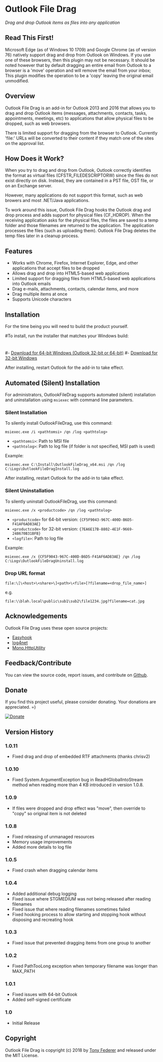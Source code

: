 ﻿# Outlook File Drag

*Drag and drop Outlook items as files into any application*

## Read This First!

Microsoft Edge (as of Windows 10 1709) and Google Chrome (as of version 76) 
natively support drag and drop from Outlook on Windows.  If you use one of these 
browsers, then this plugin may not be necessary. It should be noted however that
by default dragging an entire email from Outlook to a browser is a 'move' operation
and will remove the email from your inbox; This plugin modifies the operation to
be a 'copy' leaving the original email unmodified.

## Overview

Outlook File Drag is an add-in for Outlook 2013 and 2016 that allows you to drag
and drop Outlook items (messages, attachments, contacts, tasks, appointments, 
meetings, etc) to applications that allow physical files to be dropped, such as
web browsers.

There is limited support for dragging from the browser to Outlook. Currently 
'file:' URLs will be converted to their content if they match one of the sites
on the approval list. 

## How Does it Work?

When you try to drag and drop from Outlook, Outlook correctly identifies the 
format as virtual files (CFSTR_FILEDESCRIPTORW) since the files do not exist 
directly on disk.  Instead, they are contained in a PST file, OST file, or on 
an Exchange server.

However, many applications do not support this format, such as web browers and 
most .NET/Java applications.

To work around this issue, Outlook File Drag hooks the Outlook drag and drop
process and adds support for physical files (CF_HDROP).  When the receiving 
application asks for the physical files, the files are saved to a temp folder 
and those filenames are returned to the application.  The application processes
the files (such as uploading them).  Outlook File Drag deletes the temp files 
later in a cleanup process.

## Features

- Works with Chrome, Firefox, Internet Explorer, Edge, and other applications that accept files to be dropped
- Allows drag and drop into HTML5-based web applications
- Limited support for dragging files from HTML5-based web applications into Outlook emails
- Drag e-mails, attachments, contacts, calendar items, and more
- Drag multiple items at once
- Supports Unicode characters

## Installation
For the time being you will need to build the product yourself.

#To install, run the installer that matches your Windows build:
#
#- [Download for 64-bit Windows (Outlook 32-bit or 64-bit)](https://github.com/tonyfederer/OutlookFileDrag/releases/download/v1.0.11/OutlookFileDragSetup_x64.zip)
#- [Download for 32-bit Windows](https://github.com/tonyfederer/OutlookFileDrag/releases/download/v1.0.11/OutlookFileDragSetup.zip)

After installing, restart Outlook for the add-in to take effect.

## Automated (Silent) Installation

For administrators, OutlookFileDrag supports automated (silent) installation and uninstallation using `msiexec` with command line parameters.

### Silent Installation

To silently install OutlookFileDrag, use this command:

`msiexec.exe /i <pathtomsi> /qn /log <pathtolog>`

- `<pathtomsi>`: Path to MSI file
- `<pathtolog>`: Path to log file (if folder is not specified, MSI path is used)

Example: 

`msiexec.exe C:\Install\OutlookFileDrag_x64.msi /qn /log C:\Logs\OutlookFileDragInstall.log`

After installing, restart Outlook for the add-in to take effect.

### Silent Uninstallation

To silently uninstall OutlookFileDrag, use this command:

`msiexec.exe /x <productcode> /qn /log <pathtolog>`

- `<productcode>` for 64-bit version: `{CF5F9043-967C-400D-B6D5-F41AF6AD83AE}`
- `<productcode>` for 32-bit version: `{7EA6E17B-8802-4E1F-9669-248670B31BFB}`
- `<logfile>`: Path to log file

Example:

`msiexec.exe /x {CF5F9043-967C-400D-B6D5-F41AF6AD83AE} /qn /log C:\Logs\OutlookFileDragUninstall.log`

### Drop URL format
`file:\[\<host>\<share>\]<path>\<file>[?filename=<drop_file_name>]`

e.g.

`file:\\blah.local\public\sub1\sub2\file1234.jpg?filename=cat.jpg`

## Acknowledgements

Outlook File Drag uses these open source projects:

- [Easyhook](https://easyhook.github.io/)
- [log4net](http://logging.apache.org/log4net/)
- [Mono.HttpUtility](https://www.nuget.org/packages/Mono.HttpUtility/)


## Feedback/Contribute

You can view the source code, report issues, and contribute on [Github](https://github.com/tonyfederer/OutlookFileDrag).

## Donate

If you find this project useful, please consider donating.  Your donations are appreciated. =)

[![Donate](https://www.paypalobjects.com/en_US/i/btn/btn_donateCC_LG.gif)](https://www.paypal.com/cgi-bin/webscr?cmd=_s-xclick&hosted_button_id=BSAGCF5VAJLN2)

## Version History

### 1.0.11
- Fixed drag and drop of embedded RTF attachments (thanks chrisv2)

### 1.0.10
- Fixed System.ArgumentException bug in ReadHGlobalIntoStream method when reading more than 4 KB introduced in version 1.0.8.

### 1.0.9
- If files were dropped and drop effect was "move", then override to "copy" so original item is not deleted

### 1.0.8
- Fixed releasing of unmanaged resources 
- Memory usage improvements
- Added more details to log file

### 1.0.5
- Fixed crash when dragging calendar items

### 1.0.4
- Added additional debug logging
- Fixed issue where STGMEDIUM was not being released after reading filenames
- Fixed issue that where reading filenames sometimes failed
- Fixed hooking process to allow starting and stopping hook without disposing and recreating hook

### 1.0.3
- Fixed issue that prevented dragging items from one group to another

### 1.0.2
- Fixed PathTooLong exception when temporary filename was longer than MAX_PATH

### 1.0.1
- Fixed issues with 64-bit Outlook
- Added self-signed certificate

### 1.0
- Initial Release

## Copyright

Outlook File Drag is copyright (c) 2018 by [Tony Federer](https://github.com/tonyfederer) and released under the MIT License.
